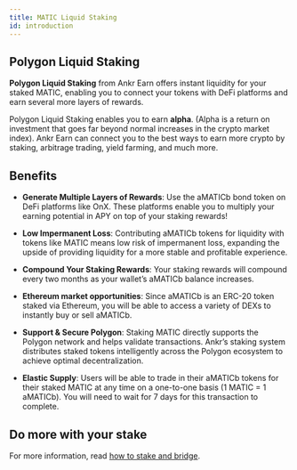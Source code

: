 ```yaml
---
title: MATIC Liquid Staking
id: introduction
---
```


## Polygon Liquid Staking

**Polygon Liquid Staking** from Ankr Earn offers instant liquidity for your staked MATIC, enabling you to connect your tokens with DeFi platforms and earn several more layers of rewards.

Polygon Liquid Staking enables you to earn **alpha**. (Alpha is a return on investment that goes far beyond normal increases in the crypto market index). Ankr Earn can connect you to the best ways to earn more crypto by staking, arbitrage trading, yield farming, and much more.

## Benefits

* **Generate Multiple Layers of Rewards**: Use the aMATICb bond token on DeFi platforms like OnX. These platforms enable you to multiply your earning potential in APY on top of your staking rewards!

* **Low Impermanent Loss**: Contributing aMATICb tokens for liquidity with tokens like MATIC means low risk of impermanent loss, expanding the upside of providing liquidity for a more stable and profitable experience.

* **Compound Your Staking Rewards**: Your staking rewards will compound every two months as your wallet’s aMATICb balance increases.

* **Ethereum market opportunities**: Since aMATICb is an ERC-20 token staked via Ethereum, you will be able to access a variety of DEXs to instantly buy or sell aMATICb.

* **Support & Secure Polygon**: Staking MATIC directly supports the Polygon network and helps validate transactions. Ankr’s staking system distributes staked tokens intelligently across the Polygon ecosystem to achieve optimal decentralization.

* **Elastic Supply**: Users will be able to trade in their aMATICb tokens for their staked MATIC at any time on a one-to-one basis (1 MATIC = 1 aMATICb). You will need to wait for 7 days for this transaction to complete.

## Do more with your stake

For more information, read [how to stake and bridge](https://medium.com/ankr-network/how-to-get-matic-liquid-staking-on-polygon-network-bcda9ef501a).